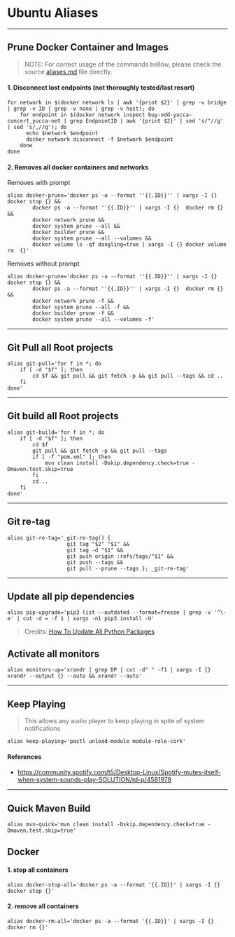 # Ubuntu Aliases

---

## Prune Docker Container and Images

>NOTE: For correct usage of the commands bellow, please check the source [aliases.md](https://github.com/jesperancinha/jeorg-cloud-test-drives/blob/main/docs/system/ubuntu/aliases.md) file directly.

#### 1. Disconnect lost endpoints (not thoroughly tested/last resort)

```shell
for network in $(docker network ls | awk '{print $2}' | grep -v bridge | grep -v ID | grep -v none | grep -v host); do
    for endpoint in $(docker network inspect buy-odd-yucca-concert_yucca-net | grep EndpointID | awk '{print $2}' | sed 's/"//g' | sed 's/,//g'); do
      echo $network $endpoint
      docker network disconnect -f $network $endpoint
    done
done
```

#### 2. Removes all docker containers and networks

Removes with prompt

```shell
alias docker-prune='docker ps -a --format ''{{.ID}}'' | xargs -I {}  docker stop {} &&
        docker ps -a --format ''{{.ID}}'' | xargs -I {}  docker rm {} &&
        docker network prune &&
        docker system prune --all &&
        docker builder prune &&
        docker system prune --all --volumes &&
        docker volume ls -qf dangling=true | xargs -I {} docker volume rm  {}'
```

Removes without prompt

```shell
alias docker-prune='docker ps -a --format ''{{.ID}}'' | xargs -I {}  docker stop {} &&
        docker ps -a --format ''{{.ID}}'' | xargs -I {}  docker rm {} &&
        docker network prune -f &&
        docker system prune --all -f &&
        docker builder prune -f &&
        docker system prune --all --volumes -f'
```

---

## Git Pull all Root projects

```shell
alias git-pull='for f in *; do
    if [ -d "$f" ]; then
        cd $f && git pull && git fetch -p && git pull --tags && cd ..
    fi
done'
```

---

## Git build all Root projects

```shell
alias git-build='for f in *; do
    if [ -d "$f" ]; then
        cd $f
        git pull && git fetch -p && git pull --tags
        if [ -f "pom.xml" ]; then
            mvn clean install -Dskip.dependency.check=true -Dmaven.test.skip=true
        fi
        cd ..
    fi
done'
```

---

## Git re-tag

```shell
alias git-re-tag='_git-re-tag() {
                   git tag "$2" "$1" &&
                   git tag -d "$1" &&
                   git push origin :refs/tags/"$1" &&
                   git push --tags &&
                   git pull --prune --tags }; _git-re-tag'
```

---

## Update all pip dependencies

```shell
alias pip-upgrade='pip3 list --outdated --format=freeze | grep -v '^\-e' | cut -d = -f 1 | xargs -n1 pip3 install -U'
```
>Credits: [How To Update All Python Packages](https://www.activestate.com/resources/quick-reads/how-to-update-all-python-packages/)

## Activate all monitors

```shell
alias monitors-up='xrandr | grep DP | cut -d" " -f1 | xargs -I {} xrandr --output {} --auto && xrandr --auto'
```

---

## Keep Playing

> This allows any audio player to keep playing in spite of system notifications

```shell
alias keep-playing='pactl unload-module module-role-cork'
```

#### References

-   https://community.spotify.com/t5/Desktop-Linux/Spotify-mutes-itself-when-system-sounds-play-SOLUTION/td-p/4581978

---

## Quick Maven Build

```shell
alias mvn-quick='mvn clean install -Dskip.dependency.check=true -Dmaven.test.skip=true'
```

## Docker

#### 1. stop all containers

```shell
alias docker-stop-all='docker ps -a --format '{{.ID}}' | xargs -I {}  docker stop {}'
```

#### 2. remove all containers

```shell
alias docker-rm-all='docker ps -a --format '{{.ID}}' | xargs -I {}  docker rm {}'
```
